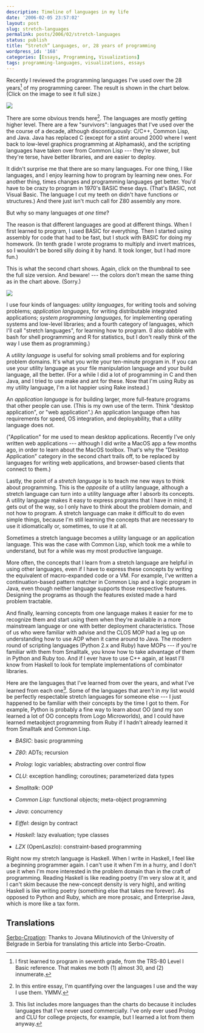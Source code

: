 ```yaml
---
description: Timeline of languages in my life
date: '2006-02-05 23:57:02'
layout: post
slug: stretch-languages
permalink: posts/2006/02/stretch-languages
status: publish
title: “Stretch” Languages, or, 28 years of programming
wordpress_id: '168'
categories: [Essays, Programming, Visualizations]
tags: programming-languages, visualizations, essays
---
```


Recently I reviewed the programming languages I've used over the 28 years[^1] of my programming career.  The result is shown in the chart below.  (Click on the image to see it full size.)

[![](http://images.osteele.com/2006/languages-thumb.png)](http://images.osteele.com/2006/languages.png)

<!-- more -->

There are some obvious trends here[^2].  The languages are mostly getting higher level.  There are a few "survivors": languages that I've used over the the course of a decade, although discontiguously: C/C++, Common Lisp, and Java.  Java has replaced C (except for a stint around 2000 where I went back to low-level graphics programming at Alphamask), and the scripting languages have taken over from Common Lisp --- they're slower, but they're terse, have better libraries, and are easier to deploy.

It didn't surprise me that there are so many languages.  For one thing, I like languages, and I enjoy learning how to program by learning new ones.  For another thing, times changes and programming languages get better.  You'd have to be crazy to program in 1970's BASIC these days.  (That's BASIC, not Visual Basic.  The language I cut my teeth on didn't have functions or structures.)  And there just isn't much call for Z80 assembly any more.

But why so many languages _at one time_?

The reason is that different languages are good at different things.  When I first learned to program, I used BASIC for everything.  Then I started using assembly for code that had to be fast, but I stuck with BASIC for doing my homework.  (In tenth grade I wrote programs to multiply and invert matrices, so I wouldn't be bored silly doing it by hand.  It took longer, but I had more fun.)

This is what the second chart shows.  Again, click on the thumbnail to see the full size version.  And beware! --- the colors don't mean the same thing as in the chart above. (Sorry.)

[![](http://images.osteele.com/2006/languages-by-use-thumb.png)](http://images.osteele.com/2006/languages-by-use.png)

I use four kinds of languages: *utility languages*, for writing tools and solving problems; *application languages*, for writing distributable integrated applications; *system programming languages*, for implementing operating systems and low-level libraries; and a fourth category of languages, which I'll call "stretch languages", for learning how to program.  (I also dabble with bash for shell programming and R for statistics, but I don't really think of the way I use them as programming.)

A *utility language* is useful for solving small problems and for exploring problem domains.  It's what you write your ten-minute program in.  If you can use your utility language as your file manipulation language and your build language, all the better.  (For a while I did a lot of programming in C and then Java, and I tried to use make and ant for these.  Now that I'm using Ruby as my utility language, I'm a lot happier using Rake instead.)

An *application language* is for building larger, more full-feature programs that other people can use.  (This is my own use of the term.  Think "desktop application", or "web application".)  An application language often has requirements for speed, OS integration, and deployability, that a utility language does not.

("Application" for me used to mean desktop applications.  Recently I've only written web applications --- although I did write a MacOS app a few months ago, in order to learn about the MacOS toolbox.  That's why the "Desktop Application" category in the second chart trails off, to be replaced by languages for writing web applications, and browser-based clients that connect to them.)

Lastly, the point of a *stretch language* is to teach me new ways to think about programming.  This is the *opposite* of a utility language, although a stretch language can turn into a utility language after I absorb its concepts.  A utility language makes it easy to express programs that I have in mind; it gets out of the way, so I only have to think about the problem domain, and not how to program.  A stretch language can make it difficult to do even simple things, because I'm still learning the concepts that are necessary to use it idiomatically or, sometimes, to use it at all.

Sometimes a stretch language becomes a utility language or an application language.  This was the case with Common Lisp, which took me a while to understand, but for a while was my most productive language.

More often, the concepts that I learn from a stretch language are helpful in using other languages, even if I have to express these concepts by writing the equivalent of macro-expanded code or a VM.  For example, I've written a continuation-based pattern matcher in Common Lisp and a logic program in Java, even though neither language supports those respective features.  Designing the programs as though the features existed made a hard problem tractable.

And finally, learning concepts from one language makes it easier for me to recognize them and start using them when they're available in a more mainstream language or one with better deployment characteristics.  Those of us who were familiar with advise and the CLOS MOP had a leg up on understanding how to use AOP when it came around to Java.  The modern round of scripting languages (Python 2.x and Ruby) have MOPs --- if you're familiar with them from Smalltalk, you know how to take advantage of them in Python and Ruby too.  And if I ever have to use C++ again, at least I'll know from Haskell to look for template implementations of combinator libraries.

Here are the languages that I've learned from over the years, and what I've learned from each one[^3].  Some of the languages that aren't in _my_ list would be perfectly respectable stretch languages for someone else ---  I just happened to be familiar with their concepts by the time I got to them.  For example, Python is probably a fine way to learn about OO (and my son learned a lot of OO concepts from Logo Microworlds), and I could have learned metaobject programming from Ruby if I hadn't already learned it from Smalltalk and Common Lisp.

* *BASIC*: basic programming

* *Z80*: ADTs; recursion

* *Prolog*: logic variables; abstracting over control flow

* *CLU*: exception handling; coroutines; parameterized data types

* *Smalltalk*: OOP

* *Common Lisp*: functional objects; meta-object programming

* *Java*: concurrency

* *Eiffel*: design by contract

* *Haskell*: lazy evaluation; type classes

* *LZX* (OpenLaszlo): constraint-based programming

Right now my stretch language is Haskell.  When I write in Haskell, I feel like a beginning programmer again.  I can't use it when I'm in a hurry, and I don't use it when I'm more interested in the problem domain than in the craft of programming.  Reading Haskell is like reading poetry (I'm very slow at it, and I can't skim because the new-concept density is very high), and writing Haskell is like writing poetry (something else that takes me forever).  As opposed to Python and Ruby, which are more prosaic, and Enterprise Java, which is more like a tax form.

## Translations

[Serbo-Croation](http://science.webhostinggeeks.com/stretch-jezici): Thanks to Jovana Milutinovich of the University of
Belgrade in Serbia for translating this article into Serbo-Croatin.


[^1]: I first learned to program in seventh grade, from the TRS-80 Level I Basic reference.  That makes me both (1) almost 30, and (2) innumerate.

[^2]: In this entire essay, I'm quantifying over the languages I use and the way I use them.  YMMV.

[^3]: This list includes more languages than the charts do because it includes languages that I've never used commercially.  I've only ever used Prolog and CLU for college projects, for example, but I learned a lot from them anyway.
